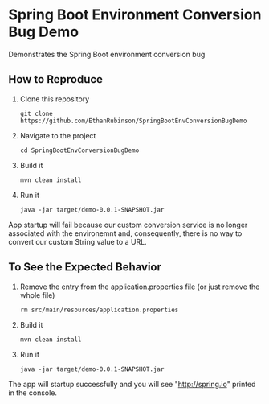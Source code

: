 # Spring Boot Environment Conversion Bug Demo

Demonstrates the Spring Boot environment conversion bug

## How to Reproduce

1. Clone this repository

    `git clone https://github.com/EthanRubinson/SpringBootEnvConversionBugDemo`
  
2. Navigate to the project

    `cd SpringBootEnvConversionBugDemo`
  
3. Build it

    `mvn clean install`
  
4. Run it

    `java -jar target/demo-0.0.1-SNAPSHOT.jar`
  
App startup will fail because our custom conversion service is no longer associated with the environemnt and, consequently, there is no way to convert our custom String value to a URL.

## To See the Expected Behavior

1. Remove the entry from the application.properties file (or just remove the whole file)

    `rm src/main/resources/application.properties`
  
2. Build it

    `mvn clean install`
  
3. Run it

    `java -jar target/demo-0.0.1-SNAPSHOT.jar`
  
The app will startup successfully and you will see "http://spring.io" printed in the console.
